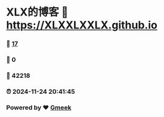# XLX的博客 :link: https://XLXXLXXLX.github.io 
### :page_facing_up: [17](https://XLXXLXXLX.github.io/tag.html) 
### :speech_balloon: 0 
### :hibiscus: 42218 
### :alarm_clock: 2024-11-24 20:41:45 
### Powered by :heart: [Gmeek](https://github.com/Meekdai/Gmeek)
